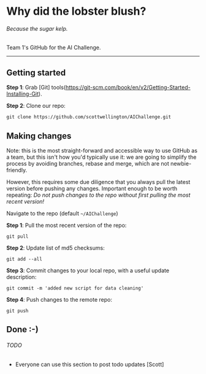 # Why did the lobster blush?
###### Because the sugar kelp.

Team 1's GitHub for the AI Challenge.

---

## Getting started

**Step 1**: Grab [Git] tools(https://git-scm.com/book/en/v2/Getting-Started-Installing-Git).

**Step 2**: Clone our repo:

`git clone https://github.com/scottwellington/AIChallenge.git`

## Making changes

Note: this is the most straight-forward and accessible way to use GitHub as a team, but this isn't how you'd typically use it: we are going to simplify the process by avoiding branches, rebase and merge, which are not newbie-friendly.

However, this requires some due diligence that you always pull the latest version before pushing any changes. Important enough to be worth repeating: *Do not push changes to the repo without first pulling the most recent version!*

Navigate to the repo (default `~/AIChallenge`)

**Step 1**: Pull the most recent version of the repo:

`git pull`

**Step 2**: Update list of md5 checksums:

`git add --all`

**Step 3**: Commit changes to your local repo, with a useful update description:

`git commit -m 'added new script for data cleaning'`

**Step 4**: Push changes to the remote repo:

`git push`

Done :-)
---

###### TODO

* Everyone can use this section to post todo updates [Scott]
